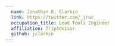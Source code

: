 ```yaml
---
  name: Jonathan R. Clarkin
  link: https://twitter.com/_jrwc
  occupation_title: Lead Tools Engineer
  affiliation: TripAdvisor
  github: jclarkin
---
```

